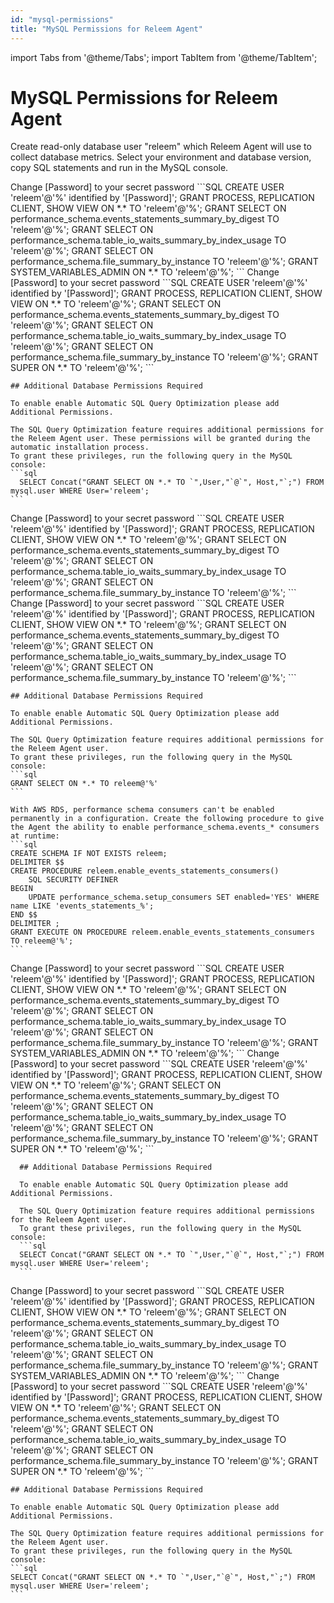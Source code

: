 ```yaml
---
id: "mysql-permissions"
title: "MySQL Permissions for Releem Agent"
---
```


import Tabs from '@theme/Tabs';
import TabItem from '@theme/TabItem';

# MySQL Permissions for Releem Agent

Create read-only database user "releem" which Releem Agent will use to collect database metrics. Select your environment and database version, copy SQL statements and run in the MySQL console.

<Tabs>
  <TabItem value="linux" label="Linux" default>
    <Tabs>
      <TabItem value="mysql-8" label="MySQL >= 8.0" default>
        Change [Password] to your secret password
        ```SQL
        CREATE USER 'releem'@'%' identified by '[Password]';
        GRANT PROCESS, REPLICATION CLIENT, SHOW VIEW ON *.* TO 'releem'@'%';
        GRANT SELECT ON performance_schema.events_statements_summary_by_digest TO 'releem'@'%';
        GRANT SELECT ON performance_schema.table_io_waits_summary_by_index_usage TO 'releem'@'%';
        GRANT SELECT ON performance_schema.file_summary_by_instance TO 'releem'@'%';
        GRANT SYSTEM_VARIABLES_ADMIN ON *.* TO 'releem'@'%';
        ```
      </TabItem>
      <TabItem value="mariadb-mysql-5" label="MariaDB and MySQL < 8.0">
        Change [Password] to your secret password
        ```SQL
        CREATE USER 'releem'@'%' identified by '[Password]';
        GRANT PROCESS, REPLICATION CLIENT, SHOW VIEW ON *.* TO 'releem'@'%';
        GRANT SELECT ON performance_schema.events_statements_summary_by_digest TO 'releem'@'%';
        GRANT SELECT ON performance_schema.table_io_waits_summary_by_index_usage TO 'releem'@'%';
        GRANT SELECT ON performance_schema.file_summary_by_instance TO 'releem'@'%';
        GRANT SUPER ON *.* TO 'releem'@'%';
        ```
      </TabItem>
    </Tabs>


    ## Additional Database Permissions Required

    To enable enable Automatic SQL Query Optimization please add Additional Permissions.

    The SQL Query Optimization feature requires additional permissions for the Releem Agent user. These permissions will be granted during the automatic installation process.
    To grant these privileges, run the following query in the MySQL console:
    ```sql
      SELECT Concat("GRANT SELECT ON *.* TO `",User,"`@`", Host,"`;") FROM mysql.user WHERE User='releem';
    ```

  </TabItem>
  <TabItem value="aws-rds" label="AWS RDS">
    <Tabs>
      <TabItem value="mysql-8" label="MySQL >= 8.0" default>
        Change [Password] to your secret password
        ```SQL
        CREATE USER 'releem'@'%' identified by '[Password]';
        GRANT PROCESS, REPLICATION CLIENT, SHOW VIEW ON *.* TO 'releem'@'%';
        GRANT SELECT ON performance_schema.events_statements_summary_by_digest TO 'releem'@'%';
        GRANT SELECT ON performance_schema.table_io_waits_summary_by_index_usage TO 'releem'@'%';
        GRANT SELECT ON performance_schema.file_summary_by_instance TO 'releem'@'%';
        ```
      </TabItem>
      <TabItem value="mariadb-mysql-5" label="MariaDB and MySQL < 8.0">
        Change [Password] to your secret password
        ```SQL
        CREATE USER 'releem'@'%' identified by '[Password]';
        GRANT PROCESS, REPLICATION CLIENT, SHOW VIEW ON *.* TO 'releem'@'%';
        GRANT SELECT ON performance_schema.events_statements_summary_by_digest TO 'releem'@'%';
        GRANT SELECT ON performance_schema.table_io_waits_summary_by_index_usage TO 'releem'@'%';
        GRANT SELECT ON performance_schema.file_summary_by_instance TO 'releem'@'%';
        ```
      </TabItem>
    </Tabs>

    ## Additional Database Permissions Required

    To enable enable Automatic SQL Query Optimization please add Additional Permissions.

    The SQL Query Optimization feature requires additional permissions for the Releem Agent user.
    To grant these privileges, run the following query in the MySQL console:
    ```sql
    GRANT SELECT ON *.* TO releem@'%'
    ```

    With AWS RDS, performance schema consumers can't be enabled permanently in a configuration. Create the following procedure to give the Agent the ability to enable performance_schema.events_* consumers at runtime:
    ```sql
    CREATE SCHEMA IF NOT EXISTS releem;
    DELIMITER $$
    CREATE PROCEDURE releem.enable_events_statements_consumers()
        SQL SECURITY DEFINER
    BEGIN
        UPDATE performance_schema.setup_consumers SET enabled='YES' WHERE name LIKE 'events_statements_%';
    END $$
    DELIMITER ;
    GRANT EXECUTE ON PROCEDURE releem.enable_events_statements_consumers TO releem@'%';
    ```

  </TabItem>

  <TabItem value="docker" label="Docker">
    <Tabs>
      <TabItem value="mysql-8" label="MySQL >= 8.0" default>
        Change [Password] to your secret password
        ```SQL
        CREATE USER 'releem'@'%' identified by '[Password]';
        GRANT PROCESS, REPLICATION CLIENT, SHOW VIEW ON *.* TO 'releem'@'%';
        GRANT SELECT ON performance_schema.events_statements_summary_by_digest TO 'releem'@'%';
        GRANT SELECT ON performance_schema.table_io_waits_summary_by_index_usage TO 'releem'@'%';
        GRANT SELECT ON performance_schema.file_summary_by_instance TO 'releem'@'%';
        GRANT SYSTEM_VARIABLES_ADMIN ON *.* TO 'releem'@'%';
        ```
      </TabItem>
      <TabItem value="mariadb-mysql-5" label="MariaDB and MySQL < 8.0">
        Change [Password] to your secret password
        ```SQL
        CREATE USER 'releem'@'%' identified by '[Password]';
        GRANT PROCESS, REPLICATION CLIENT, SHOW VIEW ON *.* TO 'releem'@'%';
        GRANT SELECT ON performance_schema.events_statements_summary_by_digest TO 'releem'@'%';
        GRANT SELECT ON performance_schema.table_io_waits_summary_by_index_usage TO 'releem'@'%';
        GRANT SELECT ON performance_schema.file_summary_by_instance TO 'releem'@'%';
        GRANT SUPER ON *.* TO 'releem'@'%';
        ```
      </TabItem>
    </Tabs>


      ## Additional Database Permissions Required

      To enable enable Automatic SQL Query Optimization please add Additional Permissions.

      The SQL Query Optimization feature requires additional permissions for the Releem Agent user. 
      To grant these privileges, run the following query in the MySQL console:
      ```sql
      SELECT Concat("GRANT SELECT ON *.* TO `",User,"`@`", Host,"`;") FROM mysql.user WHERE User='releem';
      ```

  </TabItem>
  <TabItem value="windows" label="Windows" default>
    <Tabs>
      <TabItem value="mysql-8" label="MySQL >= 8.0" default>
        Change [Password] to your secret password
        ```SQL
        CREATE USER 'releem'@'%' identified by '[Password]';
        GRANT PROCESS, REPLICATION CLIENT, SHOW VIEW ON *.* TO 'releem'@'%';
        GRANT SELECT ON performance_schema.events_statements_summary_by_digest TO 'releem'@'%';
        GRANT SELECT ON performance_schema.table_io_waits_summary_by_index_usage TO 'releem'@'%';
        GRANT SELECT ON performance_schema.file_summary_by_instance TO 'releem'@'%';
        GRANT SYSTEM_VARIABLES_ADMIN ON *.* TO 'releem'@'%';
        ```
      </TabItem>
      <TabItem value="mariadb-mysql-5" label="MariaDB and MySQL < 8.0">
        Change [Password] to your secret password
        ```SQL
        CREATE USER 'releem'@'%' identified by '[Password]';
        GRANT PROCESS, REPLICATION CLIENT, SHOW VIEW ON *.* TO 'releem'@'%';
        GRANT SELECT ON performance_schema.events_statements_summary_by_digest TO 'releem'@'%';
        GRANT SELECT ON performance_schema.table_io_waits_summary_by_index_usage TO 'releem'@'%';
        GRANT SELECT ON performance_schema.file_summary_by_instance TO 'releem'@'%';
        GRANT SUPER ON *.* TO 'releem'@'%';
        ```
      </TabItem>
    </Tabs>      


    ## Additional Database Permissions Required

    To enable enable Automatic SQL Query Optimization please add Additional Permissions.

    The SQL Query Optimization feature requires additional permissions for the Releem Agent user. 
    To grant these privileges, run the following query in the MySQL console:
    ```sql
    SELECT Concat("GRANT SELECT ON *.* TO `",User,"`@`", Host,"`;") FROM mysql.user WHERE User='releem';
    ```
  </TabItem>
</Tabs>
